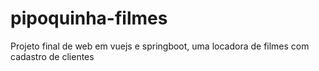 # pipoquinha-filmes
Projeto final de web em vuejs e springboot, uma locadora de filmes com cadastro de clientes
